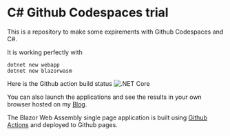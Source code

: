# C# Github Codespaces trial

This is a repository to make some expirements with Github Codespaces and C#.

It is working perfectly with 

    dotnet new webapp
    dotnet new blazorwasm 

Here is the Github action build status
![.NET Core](https://github.com/laurentkempe/csharpcodespacetrial/workflows/.NET%20Core/badge.svg)

You can also launch the applications and see the results in your own browser hosted on my [Blog](http://laurentkempe.com/csharpcodespacetrial/).

The Blazor Web Assembly single page application is built using [Github Actions](https://github.com/laurentkempe/csharpcodespacetrial/blob/master/.github/workflows/build-deploy.yml) and deployed to Github pages.
